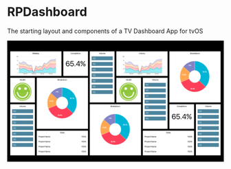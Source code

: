 # RPDashboard
The starting layout and components of a TV Dashboard App for tvOS

![](https://github.com/aerickson14/RPDashboard/blob/master/Screenshot.png)
